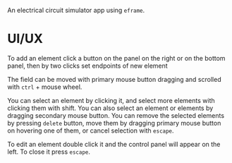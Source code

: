 An electrical circuit simulator app using `eframe`.

# UI/UX
To add an element click a button on the panel on the right or on the bottom panel, 
then by two clicks set endpoints of new element

The field can be moved with primary mouse button dragging and scrolled with `ctrl` + mouse wheel.

You can select an element by clicking it, and select more elements with clicking them with shift. 
You can also select an element or elements by dragging secondary mouse button.
You can remove the selected elements by pressing `delete` button, 
move them by dragging primary mouse button on hovering one of them, or cancel selection with `escape`.

To edit an element double click it and the control panel will appear on the left.
To close it press `escape`.